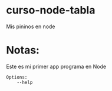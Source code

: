 # curso-node-tabla
Mis pininos en node

# Notas:
Este es mi primer app programa en Node

```
Options:
    --help
```    
